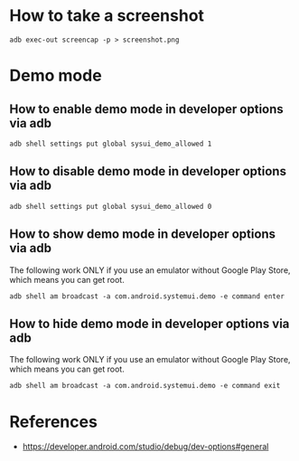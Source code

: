 # How to take a screenshot
```shell
adb exec-out screencap -p > screenshot.png
```

# Demo mode
## How to enable demo mode in developer options via adb
```shell
adb shell settings put global sysui_demo_allowed 1
```

## How to disable demo mode in developer options via adb
```shell
adb shell settings put global sysui_demo_allowed 0
```

## How to show demo mode in developer options via adb
The following work ONLY if you use an emulator without Google Play Store, which means you can get root.
```shell
adb shell am broadcast -a com.android.systemui.demo -e command enter
```

## How to hide demo mode in developer options via adb
The following work ONLY if you use an emulator without Google Play Store, which means you can get root.
```shell
adb shell am broadcast -a com.android.systemui.demo -e command exit
```

# References
* https://developer.android.com/studio/debug/dev-options#general